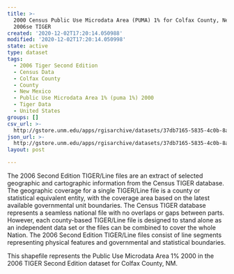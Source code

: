 ```yaml
---
title: >-
  2000 Census Public Use Microdata Area (PUMA) 1% for Colfax County, New Mexico,
  2006se TIGER
created: '2020-12-02T17:20:14.050988'
modified: '2020-12-02T17:20:14.050998'
state: active
type: dataset
tags:
  - 2006 Tiger Second Edition
  - Census Data
  - Colfax County
  - County
  - New Mexico
  - Public Use Microdata Area 1% (puma 1%) 2000
  - Tiger Data
  - United States
groups: []
csv_url: >-
  http://gstore.unm.edu/apps/rgisarchive/datasets/37db7165-5835-4c0b-8a51-b53397678d3f/tgr2006se_colf_puma1.derived.csv
json_url: >-
  http://gstore.unm.edu/apps/rgisarchive/datasets/37db7165-5835-4c0b-8a51-b53397678d3f/tgr2006se_colf_puma1.derived.json
layout: post

---
```

The 2006 Second Edition TIGER/Line files are an extract of selected geographic and cartographic information from the Census TIGER database.  The geographic coverage for a single TIGER/Line file is a county or statistical equivalent entity, with the coverage area based on the latest available governmental unit boundaries. The Census TIGER database represents a seamless national file with no overlaps or gaps between parts.  However, each county-based TIGER/Line file is designed to stand alone as an independent data set or the files can be combined to cover the whole Nation.  The 2006 Second Edition  TIGER/Line files consist of line segments representing physical features and governmental and statistical boundaries.

This shapefile represents the Public Use Microdata Area 1% 2000 in the 2006 TIGER Second Edition dataset for Colfax County, NM.
